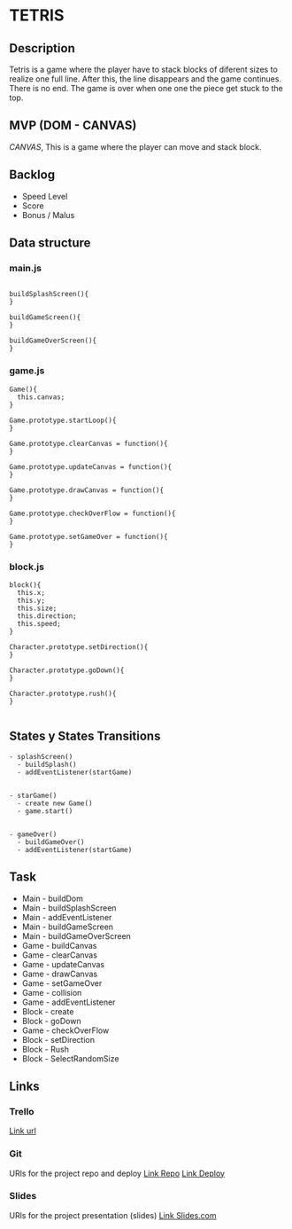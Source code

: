# TETRIS

## Description
Tetris is a game where the player have to stack blocks of diferent sizes to realize one full line. After this, the line disappears and the game continues. There is no end. The game is over when one one the piece get stuck to the top.


## MVP (DOM - CANVAS)
*CANVAS*, This is a game where the player can move and stack block.

## Backlog
- Speed Level
- Score
- Bonus / Malus


## Data structure

### main.js
```

buildSplashScreen(){
}

buildGameScreen(){
}

buildGameOverScreen(){
}
```

### game.js
```
Game(){
  this.canvas;
}

Game.prototype.startLoop(){
}

Game.prototype.clearCanvas = function(){
}

Game.prototype.updateCanvas = function(){
}

Game.prototype.drawCanvas = function(){ 
}

Game.prototype.checkOverFlow = function(){
}

Game.prototype.setGameOver = function(){
}
```

### block.js
```
block(){
  this.x;
  this.y;
  this.size;
  this.direction;
  this.speed;  
}

Character.prototype.setDirection(){
}

Character.prototype.goDown(){
}

Character.prototype.rush(){
}


```


## States y States Transitions
```
- splashScreen()
  - buildSplash()
  - addEventListener(startGame)
  
  
- starGame()
  - create new Game()
  - game.start()
  
  
- gameOver()
  - buildGameOver()
  - addEventListener(startGame) 
```

## Task
- Main - buildDom
- Main - buildSplashScreen
- Main - addEventListener
- Main - buildGameScreen
- Main - buildGameOverScreen
- Game - buildCanvas
- Game - clearCanvas
- Game - updateCanvas
- Game - drawCanvas
- Game - setGameOver
- Game - collision
- Game - addEventListener
- Block - create
- Block - goDown
- Game - checkOverFlow
- Block - setDirection
- Block - Rush
- Block - SelectRandomSize


## Links


### Trello
[Link url](https://trello.com/b/O2Molfl5/tetris)


### Git
URls for the project repo and deploy
[Link Repo](https://github.com/chloeleteinturier/Tetris)
[Link Deploy]()


### Slides
URls for the project presentation (slides)
[Link Slides.com](http://slides.com)

